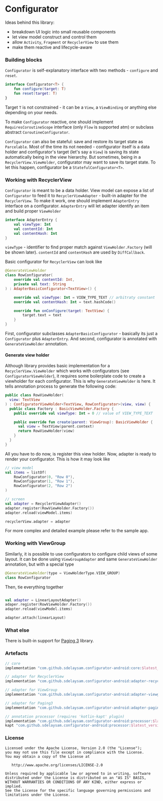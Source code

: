 # Configurator

Ideas behind this library:
- breakdown UI logic into small reusable components
- let view model construct and control them
- allow `Activity`, `Fragment` or `RecyclerView` to use them
- make them reactive and lifecycle-aware

### Building blocks

`Configurator` is self-explanatory interface with two methods - `configure` and `reset`.
```kotlin
interface Configurator<T> {
    fun configure(target: T)
    fun reset(target: T)
}
```
Target `T` is not constrained - it can be a `View`, a `ViewBinding` or anything else depending on your needs.

To make `Configurator` reactive, one should implement `RequiresCoroutineScope` interface (only `Flow` is supported atm) or subclass abstract `CoroutineConfigurator`.

`Configurator` can also be stateful: save and restore its target state as `Parcelable`. Most of the time its not needed - configurator itself is a data holder and configurator's target (let's say a `View`) is saving its state automatically being in the view hierarchy.
But sometimes, being in a `RecyclerView.ViewHolder`, configurator may want to save its target state. To let this happen, configurator be a `StatefulConfigurator<T>`.

### Working with RecyclerView

`Configurator` is meant to be a data holder. View model can expose a list of `Configurator` to feed it to `RecyclerViewAdapter` - built-in adapter for the `RecyclerView`.
To make it work, one should implement `AdapterEntry` interface on a configurator.
`AdapterEntry` will let adapter identify an item and build proper `ViewHolder`
```kotlin
interface AdapterEntry {
    val viewType: Int
    val contentId: Int
    val contentHash: Int
}
```
`viewType` - identifier to find proper match against `ViewHolder.Factory` (will be shown later).
`contentId` and `contentHash` are used by `DiffCallback`.

Basic configurator for `RecyclerView` can look like
```kotlin
@GenerateViewHolder
class RowConfigurator(
    override val contentId: Int,
    private val text: String
) : AdapterBasicConfigurator<TextView>() {

    override val viewType: Int = VIEW_TYPE_TEXT // arbitraty constant
    override val contentHash: Int = text.hashCode()

    override fun onConfigure(target: TextView) {
        target.text = text
    }
}
```
First, configurator subclasses `AdapterBasicConfigurator` - basically its just a `Configurator` plus  `AdapterEntry`. And second, configurator is annotated with `GenerateViewHolder` annotation.

#### Generate view holder

Although library provides basic implementation for a `RecyclerView.ViewHolder` which works with configurators (see `ConfiguratorViewHolder`), it requires some boilerplate code to create a viewholder for each configurator. This is why `GenerateViewHolder` is here.
It tells annotation process to generate the following code:
```kotlin
public class RowViewHolder(
  view: TextView
) : ConfiguratorViewHolder<TextView, RowConfigurator>(view, view) {
  public class Factory : BasicViewHolder.Factory {
    public override val viewType: Int = 0 // value of VIEW_TYPE_TEXT

    public override fun create(parent: ViewGroup): BasicViewHolder {
      val view = TextView(parent.context)
      return RowViewHolder(view)
    }
  }
}
```

All you have to do now, is register this view holder. Now, adapter is ready to render your configurator. This is how it may look like
```kotlin
// view model
val items = listOf(
    RowConfigurator(0, "Row 0"),
    RowConfigurator(1, "Row 1"),
    RowConfigurator(2, "Row 2")
)

// screen
val adapter = RecyclerViewAdapter()
adapter.register(RowViewHolder.Factory())
adapter.reload(viewModel.items)

recyclerView.adapter = adapter
```

For more complex and detailed example please refer to the sample app.

### Working with ViewGroup

Similarly, it is possible to use configurators to configure child views of some layout.
It can be done using `ViewGroupAdapter` and same `GenerateViewHolder` annotation, but with a special type
```kotlin
@GenerateViewHolder(type = ViewHolderType.VIEW_GROUP)
class RowConfigurator
```

Then, tie everything together
```kotlin

val adapter = LinearLayoutAdapter()
adaper.register(RowViewHolder.Factory())
adapter.reload(viewModel.items)

adapter.attach(linearLayout)
```

### What else

There is built-in support for [Paging 3](https://developer.android.com/topic/libraries/architecture/paging/v3-overview) library.


### Artefacts

```gradle
// core
implementation "com.github.sdelaysam.configurator-android:core:$latest_version"

// adapter for RecyclerView
implementation "com.github.sdelaysam.configurator-android:adapter-recyclerview:$latest_version"

// adapter for ViewGroup
implementation "com.github.sdelaysam.configurator-android:adapter-viewgroup:$latest_version"

// adapter for Paging3
implementation "com.github.sdelaysam.configurator-android:adapter-paging:$latest_version"

// annotation processor (requires 'kotlin-kapt' plugin)
implementation "com.github.sdelaysam.configurator-android:processor:$latest_version"
kapt "com.github.sdelaysam.configurator-android:processor:$latest_version"

```

### License
```
Licensed under the Apache License, Version 2.0 (the "License");
you may not use this file except in compliance with the License.
You may obtain a copy of the License at

   http://www.apache.org/licenses/LICENSE-2.0

Unless required by applicable law or agreed to in writing, software
distributed under the License is distributed on an "AS IS" BASIS,
WITHOUT WARRANTIES OR CONDITIONS OF ANY KIND, either express or implied.
See the License for the specific language governing permissions and
limitations under the License.
```
